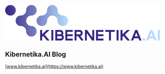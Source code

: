 
![Image of kibernetika.ai logo](images/kibernetika_logo_2.png)

## Kibernetika.AI Blog

[www.kibernetika.ai](https://www.kibernetika.ai)
